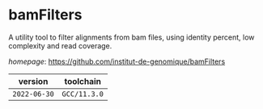 # bamFilters

A utility tool to filter alignments from bam files,  using identity percent, low complexity and read coverage.

*homepage*: <https://github.com/institut-de-genomique/bamFilters>

version | toolchain
--------|----------
``2022-06-30`` | ``GCC/11.3.0``
